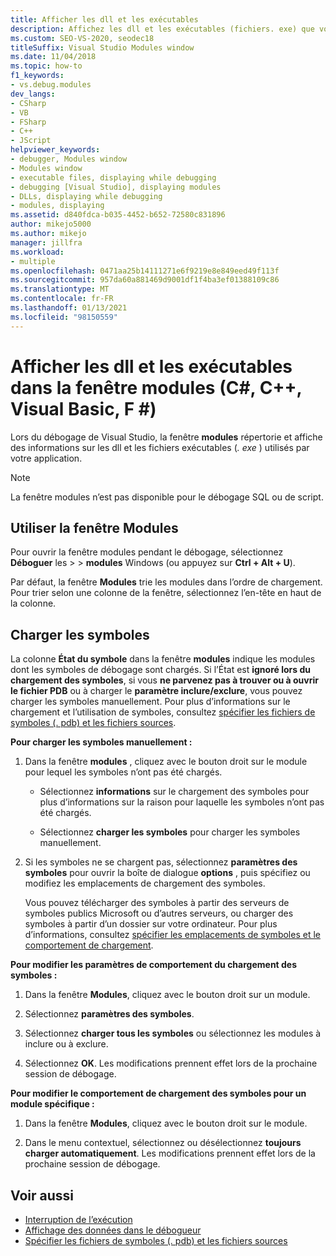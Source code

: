 ```yaml
---
title: Afficher les dll et les exécutables
description: Affichez les dll et les exécutables (fichiers. exe) que votre application utilise dans la fenêtre modules pendant une session de débogage dans Visual Studio.
ms.custom: SEO-VS-2020, seodec18
titleSuffix: Visual Studio Modules window
ms.date: 11/04/2018
ms.topic: how-to
f1_keywords:
- vs.debug.modules
dev_langs:
- CSharp
- VB
- FSharp
- C++
- JScript
helpviewer_keywords:
- debugger, Modules window
- Modules window
- executable files, displaying while debugging
- debugging [Visual Studio], displaying modules
- DLLs, displaying while debugging
- modules, displaying
ms.assetid: d840fdca-b035-4452-b652-72580c831896
author: mikejo5000
ms.author: mikejo
manager: jillfra
ms.workload:
- multiple
ms.openlocfilehash: 0471aa25b14111271e6f9219e8e849eed49f113f
ms.sourcegitcommit: 957da60a881469d9001df1f4ba3ef01388109c86
ms.translationtype: MT
ms.contentlocale: fr-FR
ms.lasthandoff: 01/13/2021
ms.locfileid: "98150559"
---
```

# <a name="view-dlls-and-executables-in-the-modules-window-c-c-visual-basic-f"></a>Afficher les dll et les exécutables dans la fenêtre modules (C#, C++, Visual Basic, F #)

Lors du débogage de Visual Studio, la fenêtre **modules** répertorie et affiche des informations sur les dll et les fichiers exécutables (*. exe* ) utilisés par votre application.

> [!NOTE]
> La fenêtre modules n’est pas disponible pour le débogage SQL ou de script.

## <a name="use-the-modules-window"></a>Utiliser la fenêtre Modules

Pour ouvrir la fenêtre modules pendant le débogage, sélectionnez **Déboguer** les  >    >  **modules** Windows (ou appuyez sur **Ctrl + Alt + U**).

Par défaut, la fenêtre **Modules** trie les modules dans l’ordre de chargement. Pour trier selon une colonne de la fenêtre, sélectionnez l’en-tête en haut de la colonne.

## <a name="load-symbols"></a>Charger les symboles

La colonne **État du symbole** dans la fenêtre **modules** indique les modules dont les symboles de débogage sont chargés. Si l’État est **ignoré lors du chargement des symboles**, si vous **ne parvenez pas à trouver ou à ouvrir le fichier PDB** ou à charger le **paramètre inclure/exclure**, vous pouvez charger les symboles manuellement. Pour plus d’informations sur le chargement et l’utilisation de symboles, consultez [spécifier les fichiers de symboles (. pdb) et les fichiers sources](../debugger/specify-symbol-dot-pdb-and-source-files-in-the-visual-studio-debugger.md).

**Pour charger les symboles manuellement :**

1. Dans la fenêtre **modules** , cliquez avec le bouton droit sur le module pour lequel les symboles n’ont pas été chargés.

   - Sélectionnez **informations** sur le chargement des symboles pour plus d’informations sur la raison pour laquelle les symboles n’ont pas été chargés.

   - Sélectionnez **charger les symboles** pour charger les symboles manuellement.

1. Si les symboles ne se chargent pas, sélectionnez **paramètres des symboles** pour ouvrir la boîte de dialogue **options** , puis spécifiez ou modifiez les emplacements de chargement des symboles.

   Vous pouvez télécharger des symboles à partir des serveurs de symboles publics Microsoft ou d’autres serveurs, ou charger des symboles à partir d’un dossier sur votre ordinateur. Pour plus d’informations, consultez [spécifier les emplacements de symboles et le comportement de chargement](../debugger/specify-symbol-dot-pdb-and-source-files-in-the-visual-studio-debugger.md#BKMK_Specify_symbol_locations_and_loading_behavior).

**Pour modifier les paramètres de comportement du chargement des symboles :**

1. Dans la fenêtre **Modules**, cliquez avec le bouton droit sur un module.

1. Sélectionnez **paramètres des symboles**.

1. Sélectionnez **charger tous les symboles** ou sélectionnez les modules à inclure ou à exclure.

1. Sélectionnez **OK**. Les modifications prennent effet lors de la prochaine session de débogage.

**Pour modifier le comportement de chargement des symboles pour un module spécifique :**

1. Dans la fenêtre **Modules**, cliquez avec le bouton droit sur le module.

1. Dans le menu contextuel, sélectionnez ou désélectionnez **toujours charger automatiquement**. Les modifications prennent effet lors de la prochaine session de débogage.

## <a name="see-also"></a>Voir aussi
- [Interruption de l’exécution](/previous-versions/visualstudio/visual-studio-2010/7z9se2d8(v=vs.100))
- [Affichage des données dans le débogueur](../debugger/viewing-data-in-the-debugger.md)
- [Spécifier les fichiers de symboles (. pdb) et les fichiers sources](../debugger/specify-symbol-dot-pdb-and-source-files-in-the-visual-studio-debugger.md)